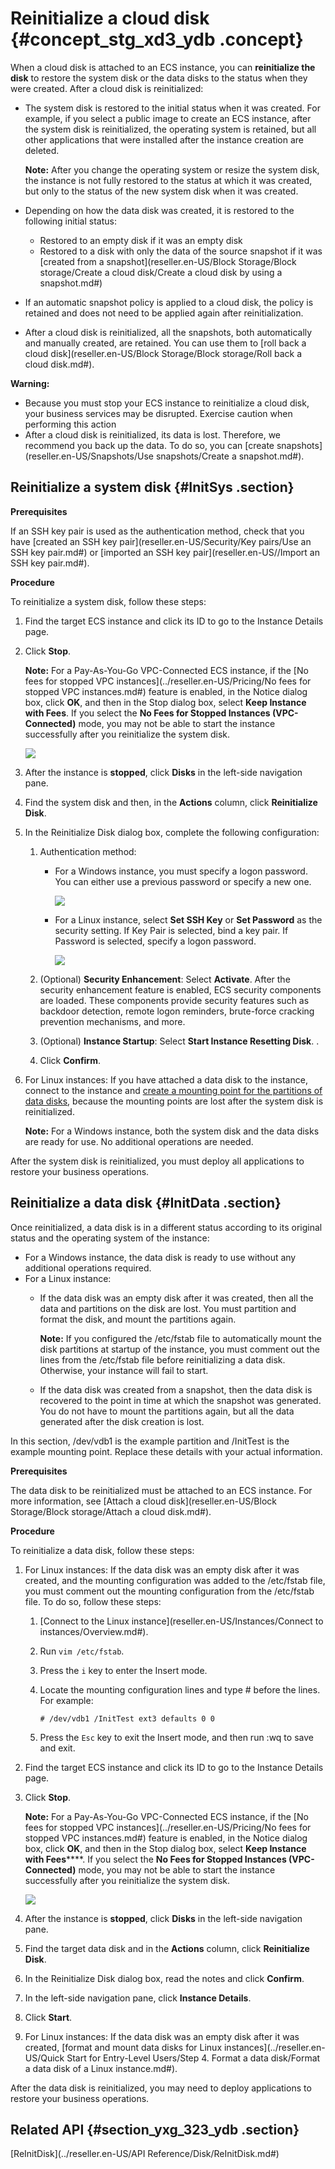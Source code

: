 # Reinitialize a cloud disk {#concept_stg_xd3_ydb .concept}

When a cloud disk is attached to an ECS instance, you can **reinitialize the disk** to restore the system disk or the data disks to the status when they were created. After a cloud disk is reinitialized:

-   The system disk is restored to the initial status when it was created. For example, if you select a public image to create an ECS instance, after the system disk is reinitialized, the operating system is retained, but all other applications that were installed after the instance creation are deleted.

    **Note:** After you change the operating system or resize the system disk, the instance is not fully restored to the status at which it was created, but only to the status of the new system disk when it was created.

-   Depending on how the data disk was created, it is restored to the following initial status:
    -   Restored to an empty disk if it was an empty disk
    -   Restored to a disk with only the data of the source snapshot if it was [created from a snapshot](reseller.en-US/Block Storage/Block storage/Create a cloud disk/Create a cloud disk by using a snapshot.md#)
-   If an automatic snapshot policy is applied to a cloud disk, the policy is retained and does not need to be applied again after reinitialization.
-   After a cloud disk is reinitialized, all the snapshots, both automatically and manually created, are retained. You can use them to [roll back a cloud disk](reseller.en-US/Block Storage/Block storage/Roll back a cloud disk.md#).

**Warning:** 

-   Because you must stop your ECS instance to reinitialize a cloud disk, your business services may be disrupted. Exercise caution when performing this action
-   After a cloud disk is reinitialized, its data is lost. Therefore, we recommend you back up the data. To do so, you can [create snapshots](reseller.en-US/Snapshots/Use snapshots/Create a snapshot.md#).

## Reinitialize a system disk {#InitSys .section}

**Prerequisites**

If an SSH key pair is used as the authentication method, check that you have [created an SSH key pair](reseller.en-US/Security/Key pairs/Use an SSH key pair.md#) or [imported an SSH key pair](reseller.en-US//Import an SSH key pair.md#).

**Procedure**

To reinitialize a system disk, follow these steps:

1.  Find the target ECS instance and click its ID to go to the Instance Details page.
2.  Click **Stop**.

    **Note:** For a Pay-As-You-Go VPC-Connected ECS instance, if the [No fees for stopped VPC instances](../reseller.en-US/Pricing/No fees for stopped VPC instances.md#) feature is enabled, in the Notice dialog box, click **OK**, and then in the Stop dialog box, select **Keep Instance with Fees**. If you select the **No Fees for Stopped Instances \(VPC-Connected\)** mode, you may not be able to start the instance successfully after you reinitialize the system disk.

    ![](http://static-aliyun-doc.oss-cn-hangzhou.aliyuncs.com/assets/img/9676/15659456005328_en-US.png)

3.  After the instance is **stopped**, click **Disks** in the left-side navigation pane.
4.  Find the system disk and then, in the **Actions** column, click **Reinitialize Disk**.
5.  In the Reinitialize Disk dialog box, complete the following configuration:
    1.  Authentication method:
        -   For a Windows instance, you must specify a logon password. You can either use a previous password or specify a new one.

            ![](images/33021_en-US.jpg)

        -   For a Linux instance, select **Set SSH Key** or **Set Password** as the security setting. If Key Pair is selected, bind a key pair. If Password is selected, specify a logon password.

            ![](images/33022_en-US.jpg)

    2.  \(Optional\) **Security Enhancement**: Select **Activate**. After the security enhancement feature is enabled, ECS security components are loaded. These components provide security features such as backdoor detection, remote logon reminders, brute-force cracking prevention mechanisms, and more.
    3.  \(Optional\) **Instance Startup**: Select **Start Instance Resetting Disk**. .
    4.  Click **Confirm**.
6.  For Linux instances: If you have attached a data disk to the instance, connect to the instance and [create a mounting point for the partitions of data disks](https://partners-intl.aliyun.com/help/faq-detail/40580.htm), because the mounting points are lost after the system disk is reinitialized.

    **Note:** For a Windows instance, both the system disk and the data disks are ready for use. No additional operations are needed.


After the system disk is reinitialized, you must deploy all applications to restore your business operations.

## Reinitialize a data disk {#InitData .section}

Once reinitialized, a data disk is in a different status according to its original status and the operating system of the instance:

-   For a Windows instance, the data disk is ready to use without any additional operations required.
-   For a Linux instance:
    -   If the data disk was an empty disk after it was created, then all the data and partitions on the disk are lost. You must partition and format the disk, and mount the partitions again.

        **Note:** If you configured the /etc/fstab file to automatically mount the disk partitions at startup of the instance, you must comment out the lines from the /etc/fstab file before reinitializing a data disk. Otherwise, your instance will fail to start.

    -   If the data disk was created from a snapshot, then the data disk is recovered to the point in time at which the snapshot was generated. You do not have to mount the partitions again, but all the data generated after the disk creation is lost.

In this section, /dev/vdb1 is the example partition and /InitTest is the example mounting point. Replace these details with your actual information.

**Prerequisites**

The data disk to be reinitialized must be attached to an ECS instance. For more information, see [Attach a cloud disk](reseller.en-US/Block Storage/Block storage/Attach a cloud disk.md#).

**Procedure**

To reinitialize a data disk, follow these steps:

1.  For Linux instances: If the data disk was an empty disk after it was created, and the mounting configuration was added to the /etc/fstab file, you must comment out the mounting configuration from the /etc/fstab file. To do so, follow these steps:
    1.  [Connect to the Linux instance](reseller.en-US/Instances/Connect to instances/Overview.md#).
    2.  Run `vim /etc/fstab`.
    3.  Press the `i` key to enter the Insert mode.
    4.  Locate the mounting configuration lines and type \# before the lines. For example:

        ``` {#codeblock_08t_tyo_9y1}
        # /dev/vdb1 /InitTest ext3 defaults 0 0
        ```

    5.  Press the `Esc` key to exit the Insert mode, and then run :wq to save and exit.
2.  Find the target ECS instance and click its ID to go to the Instance Details page.
3.  Click **Stop**.

    **Note:** For a Pay-As-You-Go VPC-Connected ECS instance, if the [No fees for stopped VPC instances](../reseller.en-US/Pricing/No fees for stopped VPC instances.md#) feature is enabled, in the Notice dialog box, click **OK**, and then in the Stop dialog box, select **Keep Instance with Fees******. If you select the **No Fees for Stopped Instances \(VPC-Connected\)** mode, you may not be able to start the instance successfully after you reinitialize the system disk.

    ![](http://static-aliyun-doc.oss-cn-hangzhou.aliyuncs.com/assets/img/9676/15659456005328_en-US.png)

4.  After the instance is **stopped**, click **Disks** in the left-side navigation pane.
5.  Find the target data disk and in the **Actions** column, click **Reinitialize Disk**.
6.  In the Reinitialize Disk dialog box, read the notes and click **Confirm**.
7.  In the left-side navigation pane, click **Instance Details**.
8.  Click **Start**.
9.  For Linux instances: If the data disk was an empty disk after it was created, [format and mount data disks for Linux instances](../reseller.en-US/Quick Start for Entry-Level Users/Step 4. Format a data disk/Format a data disk of a Linux instance.md#).

After the data disk is reinitialized, you may need to deploy applications to restore your business operations.

## Related API {#section_yxg_323_ydb .section}

[ReInitDisk](../reseller.en-US/API Reference/Disk/ReInitDisk.md#)

